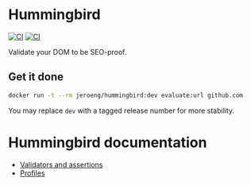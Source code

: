 # Hummingbird

[![CI][ico-pulls]][link-docker]
[![CI][ico-actions]][link-actions]

Validate your DOM to be SEO-proof.

## Get it done

```bash
docker run -t --rm jeroeng/hummingbird:dev evaluate:url github.com
```

You may replace `dev` with a tagged release number for more stability.

# Hummingbird documentation

- [Validators and assertions](validators.md)
- [Profiles](profiles.md)

[link-docker]: https://hub.docker.com/r/jeroeng/hummingbird
[ico-pulls]: https://img.shields.io/docker/pulls/jeroeng/hummingbird?style=flat-square
[link-actions]: https://github.com/Jeroen-G/Hummingbird/actions
[ico-actions]: https://img.shields.io/github/workflow/status/Jeroen-G/Hummingbird/Main%20CI?style=flat-square
